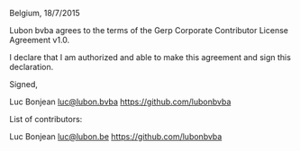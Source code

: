 Belgium, 18/7/2015

Lubon bvba agrees to the terms of the Gerp Corporate Contributor License
Agreement v1.0.

I declare that I am authorized and able to make this agreement and sign this
declaration.

Signed,

Luc Bonjean luc@lubon.bvba https://github.com/lubonbvba

List of contributors:

Luc Bonjean luc@lubon.be https://github.com/lubonbvba
